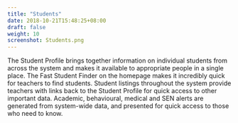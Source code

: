 ```yaml
---
title: "Students"
date: 2018-10-21T15:48:25+08:00
draft: false
weight: 10
screenshot: Students.png
---
```


The Student Profile brings together information on individual students from across the system and makes it available to appropriate people in a single place. The Fast Student Finder on the homepage makes it incredibly quick for teachers to find students. Student listings throughout the system provide teachers with links back to the Student Profile for quick access to other important data. Academic, behavioural, medical and SEN alerts are generated from system-wide data, and presented for quick access to those who need to know.

